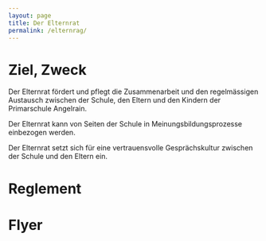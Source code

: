 ```yaml
---
layout: page
title: Der Elternrat
permalink: /elternrag/
---
```


# Ziel, Zweck

Der Elternrat fördert und pflegt die Zusammenarbeit und den
regelmässigen Austausch zwischen der Schule, den Eltern und den
Kindern der Primarschule Angelrain.

Der Elternrat kann von Seiten der Schule in Meinungsbildungsprozesse
einbezogen werden.

Der Elternrat setzt sich für eine vertrauensvolle Gesprächskultur
zwischen der Schule und den Eltern ein.

# Reglement
# Flyer
